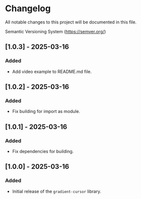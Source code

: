 # Changelog

All notable changes to this project will be documented in this file.

Semantic Versioning System (https://semver.org/)

## [1.0.3] - 2025-03-16

### Added

- Add video example to README.md file.

## [1.0.2] - 2025-03-16

### Added

- Fix building for import as module.

## [1.0.1] - 2025-03-16

### Added

- Fix dependencies for building.

## [1.0.0] - 2025-03-16

### Added

- Initial release of the `gradient-cursor` library.
